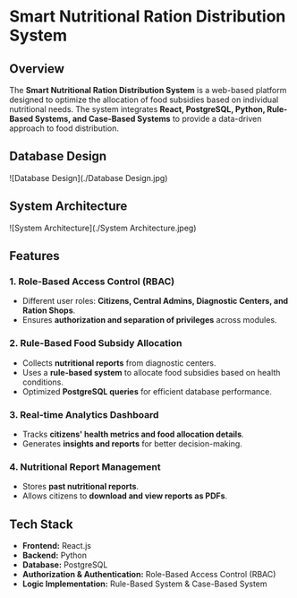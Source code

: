 # Smart Nutritional Ration Distribution System

## Overview
The **Smart Nutritional Ration Distribution System** is a web-based platform designed to optimize the allocation of food subsidies based on individual nutritional needs. The system integrates **React, PostgreSQL, Python, Rule-Based Systems, and Case-Based Systems** to provide a data-driven approach to food distribution.

## Database Design

![Database Design](./Database Design.jpg)

## System Architecture

![System Architecture](./System Architecture.jpeg)

## Features

### 1. Role-Based Access Control (RBAC)
- Different user roles: **Citizens, Central Admins, Diagnostic Centers, and Ration Shops**.
- Ensures **authorization and separation of privileges** across modules.

### 2. Rule-Based Food Subsidy Allocation
- Collects **nutritional reports** from diagnostic centers.
- Uses a **rule-based system** to allocate food subsidies based on health conditions.
- Optimized **PostgreSQL queries** for efficient database performance.

### 3. Real-time Analytics Dashboard
- Tracks **citizens' health metrics and food allocation details**.
- Generates **insights and reports** for better decision-making.

### 4. Nutritional Report Management
- Stores **past nutritional reports**.
- Allows citizens to **download and view reports as PDFs**.

## Tech Stack
- **Frontend:** React.js
- **Backend:** Python
- **Database:** PostgreSQL
- **Authorization & Authentication:** Role-Based Access Control (RBAC)
- **Logic Implementation:** Rule-Based System & Case-Based System
